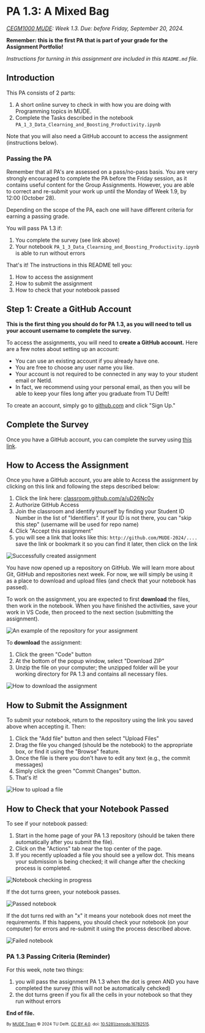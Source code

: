 # PA 1.3: A Mixed Bag

*[CEGM1000 MUDE](http://mude.citg.tudelft.nl/): Week 1.3. Due: before Friday, September 20, 2024.*

**Remember: this is the first PA that is part of your grade for the Assignment Portfolio!**

_Instructions for turning in this assignment are included in this `README.md` file._

## Introduction

This PA consists of 2 parts:

1. A short online survey to check in with how you are doing with Programming topics in MUDE.
2. Complete the Tasks described in the notebook `PA_1_3_Data_Clearning_and_Boosting_Productivity.ipynb`

Note that you will also need a GitHub account to access the assignment (instructions below).

### Passing the PA

Remember that all PA's are assessed on a pass/no-pass basis. You are very strongly encouraged to complete the PA before the Friday session, as it contains useful content for the Group Assignments. However, you are able to correct and re-submit your work up until the Monday of Week 1.9, by 12:00 (October 28).

Depending on the scope of the PA, each one will have different criteria for earning a passing grade.

You will pass PA 1.3 if:
1. You complete the survey (see link above)
2. Your notebook `PA_1_3_Data_Clearning_and_Boosting_Productivity.ipynb` is able to run without errors

That's it! The instructions in this README tell you:
1. How to access the assignment
2. How to submit the assignment
3. How to check that your notebook passed

## Step 1: Create a GitHub Account

**This is the first thing you should do for PA 1.3, as you will need to tell us your account username to complete the survey.**

To access the assignments, you will need to **create a GitHub account.** Here are a few notes about setting up an account:
- You can use an existing account if you already have one.
- You are free to choose any user name you like.
- Your account is not required to be connected in any way to your student email or NetId.
- In fact, we recommend using your personal email, as then you will be able to keep your files long after you graduate from TU Delft!

To create an account, simply go to [github.com](https://github.com/) and click "Sign Up."

## Complete the Survey

Once you have a GitHub account, you can complete the survey using [this link](https://forms.office.com/e/saRwPUyL8d).

## How to Access the Assignment

Once you have a GitHub account, you are able to Access the assignment by clicking on this link and following the steps described below:

1. Click the link here: [classroom.github.com/a/uD26Nc0v](https://classroom.github.com/a/uD26Nc0v)
2. Authorize GitHub Access
3. Join the classroom and identify yourself by finding your Student ID Number in the list of "Identifiers". If your ID is not there, you can "skip this step" (username will be used for repo name)
4. Click "Accept this assignment"
5. you will see a link that looks like this: `http://github.com/MUDE-2024/....` save the link or bookmark it so you can find it later, then click on the link

![Successfully created assignment](./auxiliary_files/figures/01.png)

You have now opened up a repository on GitHub. We will learn more about Git, GitHub and repositories next week. For now, we will simply be using it as a place to download and upload files (and check that your notebook has passed).

To work on the assignment, you are expected to first **download** the files, then work in the notebook. When you have finished the activities, save your work in VS Code, then proceed to the next section (submitting the assignment).

![An example of the repository for your assignment](./auxiliary_files/figures/02.png)

To **download** the assignment:

1. Click the green "Code" button
2. At the bottom of the popup window, select "Download ZIP"
3. Unzip the file on your computer; the unzipped folder will be your working directory for PA 1.3 and contains all necessary files.

![How to download the assignment](./auxiliary_files/figures/03.png)

## How to Submit the Assignment

To submit your notebook, return to the repository using the link you saved above when accepting it. Then:

1. Click the "Add file" button and then select "Upload Files"
2. Drag the file you changed (should be the notebook) to the appropriate box, or find it using the "Browse" feature.
3. Once the file is there you don't have to edit any text (e.g., the commit messages)
4. Simply click the green "Commit Changes" button.
5. That's it!


![How to upload a file](./auxiliary_files/figures/04.png)

## How to Check that your Notebook Passed

To see if your notebook passed:

1. Start in the home page of your PA 1.3 repository (should be taken there automatically after you submit the file).
2. Click on the "Actions" tab near the top center of the page.
3. If you recently uploaded a file you should see a yellow dot. This means your submission is being checked; it will change after the checking process is completed.

![Notebook checking in progress](./auxiliary_files/figures/06.png)

If the dot turns green, your notebook passes.

![Passed notebook](./auxiliary_files/figures/07.png)

If the dot turns red with an "x" it means your notebook does not meet the requirements. If this happens, you should check your notebook (on your computer) for errors and re-submit it using the process described above.

![Failed notebook](./auxiliary_files/figures/05.png)

### PA 1.3 Passing Criteria (Reminder)

For this week, note two things:

1. you will pass the assignment PA 1.3 when the dot is green AND you have completed the survey (this will not be automatically cehcked)
2. the dot turns green if you fix all the cells in your notebook so that they run without errors

**End of file.**

<span style="font-size: 75%">
By <a rel="MUDE" href="http://mude.citg.tudelft.nl/">MUDE Team</a> &copy; 2024 TU Delft. <a rel="license" href="http://creativecommons.org/licenses/by/4.0/">CC BY 4.0</a>. doi: <a rel="Zenodo DOI" href="https://doi.org/10.5281/zenodo.16782515">10.5281/zenodo.16782515</a>.